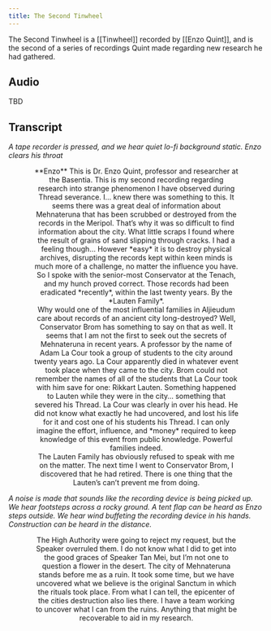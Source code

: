 ```yaml
---
title: The Second Tinwheel
---
```


The Second Tinwheel is a [[Tinwheel]] recorded by [[Enzo Quint]], and is the second of a series of recordings Quint made regarding new research he had gathered.

## Audio
TBD

## Transcript

*A tape recorder is pressed, and we hear quiet lo-fi background static. Enzo clears his throat*

<div style="text-align:center;margin:auto;width:500px;max-width:80%;">
**Enzo**
This is Dr. Enzo Quint, professor and researcher at the Basentia. This is my second recording regarding research into strange phenomenon I have observed during Thread severance. I… knew there was something to this. It seems there was a great deal of information about Mehnateruna that has been scrubbed or destroyed from the records in the Meripol. That’s why it was so difficult to find information about the city. What little scraps I found where the result of grains of sand slipping through cracks. I had a feeling though… However *easy* it is to destroy physical archives, disrupting the records kept within keen minds is much more of a challenge, no matter the influence you have. So I spoke with the senior-most Conservator at the Tenach, and my hunch proved correct. Those records had been eradicated *recently*, within the last twenty years. By the *Lauten Family*.

</div>

<div style="text-align:center;margin:auto;width:500px;max-width:80%;">
Why would one of the most influential families in Aljieudum care about records of an ancient city long-destroyed? Well, Conservator Brom has something to say on that as well. It seems that I am not the first to seek out the secrets of Mehnateruna in recent years. A professor by the name of Adam La Cour took a group of students to the city around twenty years ago. La Cour apparently died in whatever event took place when they came to the city. Brom could not remember the names of all of the students that La Cour took with him save for one: Rikkart Lauten. Something happened to Lauten while they were in the city… something that severed his Thread. La Cour was clearly in over his head. He did not know what exactly he had uncovered, and lost his life for it and cost one of his students his Thread.  I can only imagine the effort, influence, and *money* required to keep knowledge of this event from public knowledge. Powerful families indeed.
</div>

<div style="text-align:center;margin:auto;width:500px;max-width:80%;">
The Lauten Family has obviously refused to speak with me on the matter. The next time I went to Conservator Brom, I discovered that he had retired. There is one thing that the Lauten’s can’t prevent me from doing.
</div>

*A noise is made that sounds like the recording device is being picked up. We hear footsteps across a rocky ground. A tent flap can be heard as Enzo steps outside. We hear wind buffeting the recording device in his hands. Construction can be heard in the distance.*

<div style="text-align:center;margin:auto;width:500px;max-width:80%;">
The High Authority were going to reject my request, but the Speaker overruled them. I do not know what I did to get into the good graces of Speaker Tan Mei, but I’m not one to question a flower in the desert. The city of Mehnateruna stands before me as a ruin. It took some time, but we have uncovered what we believe is the original Sanctum in which the rituals took place. From what I can tell, the epicenter of the cities destruction also lies there. I have a team working to uncover what I can from the ruins. Anything that might be recoverable to aid in my research.
</div>
